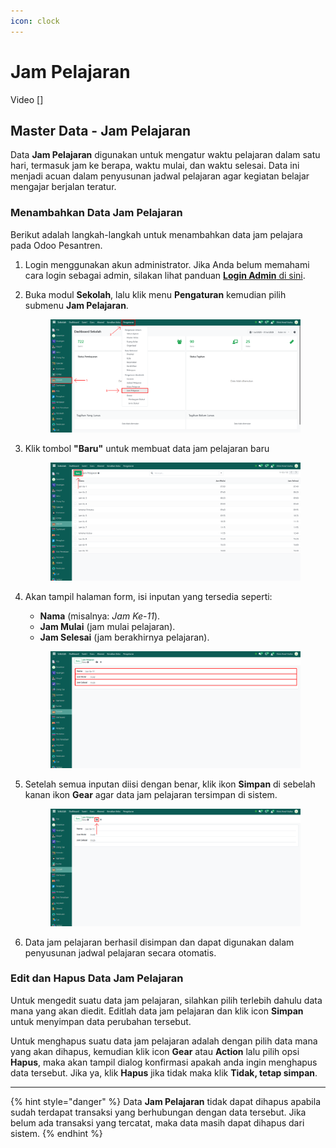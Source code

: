 ```yaml
---
icon: clock
---
```


# Jam Pelajaran

Video \[]

## Master Data - Jam Pelajaran

Data **Jam Pelajaran** digunakan untuk mengatur waktu pelajaran dalam satu hari, termasuk jam ke berapa, waktu mulai, dan waktu selesai. Data ini menjadi acuan dalam penyusunan jadwal pelajaran agar kegiatan belajar mengajar berjalan teratur.

### Menambahkan Data Jam Pelajaran

Berikut adalah langkah-langkah untuk menambahkan data jam pelajara pada Odoo Pesantren.

1. Login menggunakan akun administrator. Jika Anda belum memahami cara login sebagai admin, silakan lihat panduan [**Login Admin** di sini](../../panduan-login/login-admin.md).
2.  Buka modul **Sekolah**, lalu klik menu **Pengaturan** kemudian pilih submenu **Jam Pelajaran**.

    <figure><img src="../../.gitbook/assets/images-272.png" alt=""><figcaption></figcaption></figure>


3.  Klik tombol **"Baru"** untuk membuat data jam pelajaran baru

    <figure><img src="../../.gitbook/assets/images-273.png" alt=""><figcaption></figcaption></figure>


4.  Akan tampil halaman form, isi inputan yang tersedia seperti:

    * **Nama** (misalnya: _Jam Ke-11_).
    * **Jam Mulai** (jam mulai pelajaran).
    * **Jam Selesai** (jam berakhirnya pelajaran).

    <figure><img src="../../.gitbook/assets/images-274.png" alt=""><figcaption></figcaption></figure>


5.  Setelah semua inputan diisi dengan benar, klik ikon **Simpan** di sebelah kanan ikon **Gear** agar data jam pelajaran tersimpan di sistem.

    <figure><img src="../../.gitbook/assets/images-275.png" alt=""><figcaption></figcaption></figure>


6. Data jam pelajaran berhasil disimpan dan dapat digunakan dalam penyusunan jadwal pelajaran secara otomatis.

### Edit dan Hapus Data Jam Pelajaran

Untuk mengedit suatu data jam pelajaran, silahkan pilih terlebih dahulu data mana yang akan diedit. Editlah data jam pelajaran dan klik icon **Simpan** untuk menyimpan data perubahan tersebut.

Untuk menghapus suatu data jam pelajaran adalah dengan pilih data mana yang akan dihapus, kemudian klik icon **Gear** atau **Action** lalu pilih opsi **Hapus**, maka akan tampil dialog konfirmasi apakah anda ingin menghapus data tersebut. Jika ya, klik **Hapus** jika tidak maka klik **Tidak, tetap simpan**.

***

{% hint style="danger" %}
Data **Jam Pelajaran** tidak dapat dihapus apabila sudah terdapat transaksi yang berhubungan dengan data tersebut. Jika belum ada transaksi yang tercatat, maka data masih dapat dihapus dari sistem.
{% endhint %}
